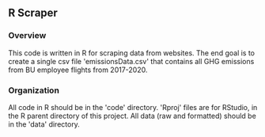 ## R Scraper

### Overview

This code is written in R for scraping data from websites.
The end goal is to create a single csv file 'emissionsData.csv' that contains all GHG emissions from BU employee flights from 2017-2020.

### Organization

All code in R should be in the 'code' directory.
'Rproj' files are for RStudio, in the R parent directory of this project. 
All data (raw and formatted) should be in the 'data' directory.